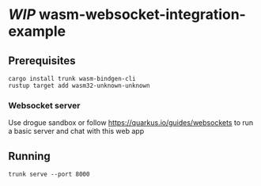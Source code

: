 # *WIP* wasm-websocket-integration-example

## Prerequisites

```
cargo install trunk wasm-bindgen-cli
rustup target add wasm32-unknown-unknown
```
### Websocket server

Use drogue sandbox or follow https://quarkus.io/guides/websockets to run a basic server and chat with this web app

## Running

```
trunk serve --port 8000
```
